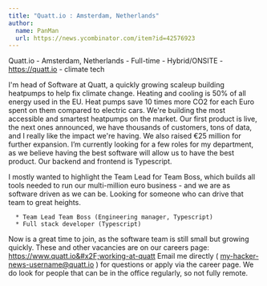 ```yaml
---
title: "Quatt.io : Amsterdam, Netherlands"
author:
  name: PanMan
  url: https://news.ycombinator.com/item?id=42576923
---
```

Quatt.io - Amsterdam, Netherlands - Full-time - Hybrid&#x2F;ONSITE - <a href="https:&#x2F;&#x2F;quatt.io" rel="nofollow">https:&#x2F;&#x2F;quatt.io</a> - climate tech

I&#x27;m head of Software at Quatt, a quickly growing scaleup building heatpumps to help fix climate change. Heating and cooling is 50% of all energy used in the EU. Heat pumps save 10 times more CO2 for each Euro spent on them compared to electric cars. We&#x27;re building the most accessible and smartest heatpumps on the market. Our first product is live, the next ones announced, we have thousands of customers, tons of data, and I really like the impact we&#x27;re having. We also raised €25 million for further expansion. I’m currently looking for a few roles for my department, as we believe having the best software will allow us to have the best product. Our backend and frontend is Typescript.

I mostly wanted to highlight the Team Lead for Team Boss, which builds all tools needed to run our multi-million euro business - and we are as software driven as we can be. Looking for someone who can drive that team to great heights.

<pre><code>  * Team Lead Team Boss (Engineering manager, Typescript)
  * Full stack developer (Typescript)
</code></pre>
Now is a great time to join, as the software team is still small but growing quickly. These and other vacancies are on our careers page: <a href="https:&#x2F;&#x2F;www.quatt.io&#x2F;working-at-quatt" rel="nofollow">https:&#x2F;&#x2F;www.quatt.io&#x2F;working-at-quatt</a> Email me directly ( my-hacker-news-username@quatt.io ) for questions or apply via the career page. We do look for people that can be in the office regularly, so not fully remote.
<JobApplication />
